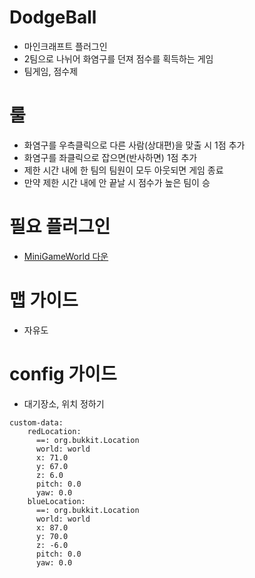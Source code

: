 # DodgeBall
- 마인크래프트 플러그인
- 2팀으로 나뉘어 화염구를 던져 점수를 획득하는 게임
- 팀게임, 점수제



# 룰
- 화염구를 우측클릭으로 다른 사람(상대편)을 맞출 시 1점 추가
- 화염구를 좌클릭으로 잡으면(반사하면) 1점 추가
- 제한 시간 내에 한 팀의 팀원이 모두 아웃되면 게임 종료 
- 만약 제한 시간 내에 안 끝날 시 점수가 높은 팀이 승



# 필요 플러그인
- [MiniGameWorld 다운](https://github.com/MiniGameWorlds/MiniGameWorld)

# 맵 가이드
- 자유도 

# config 가이드
- 대기장소, 위치 정하기
```
custom-data: 
    redLocation:
      ==: org.bukkit.Location
      world: world
      x: 71.0
      y: 67.0
      z: 6.0
      pitch: 0.0
      yaw: 0.0
    blueLocation:
      ==: org.bukkit.Location
      world: world
      x: 87.0
      y: 70.0
      z: -6.0
      pitch: 0.0
      yaw: 0.0
